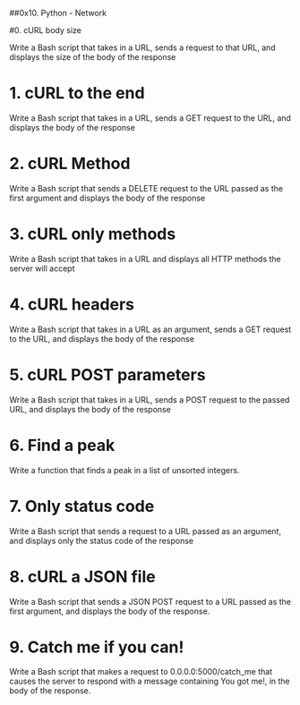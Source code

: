 ##0x10. Python - Network

#0. cURL body size

Write a Bash script that takes in a URL, sends a request to that URL, and displays the size of the body of the response
# 1. cURL to the end

Write a Bash script that takes in a URL, sends a GET request to the URL, and displays the body of the response

# 2. cURL Method

Write a Bash script that sends a DELETE request to the URL passed as the first argument and displays the body of the response

#  3. cURL only methods

Write a Bash script that takes in a URL and displays all HTTP methods the server will accept

# 4. cURL headers

Write a Bash script that takes in a URL as an argument, sends a GET request to the URL, and displays the body of the response

# 5. cURL POST parameters

Write a Bash script that takes in a URL, sends a POST request to the passed URL, and displays the body of the response

# 6. Find a peak

Write a function that finds a peak in a list of unsorted integers.

# 7. Only status code 

Write a Bash script that sends a request to a URL passed as an argument, and displays only the status code of the response

# 8. cURL a JSON file 
Write a Bash script that sends a JSON POST request to a URL passed as the first argument, and displays the body of the response.

# 9. Catch me if you can!

Write a Bash script that makes a request to 0.0.0.0:5000/catch_me that causes the server to respond with a message containing You got me!, in the body of the response.
